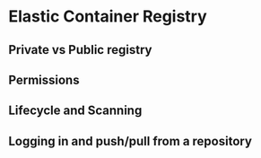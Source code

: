 # Elastic Container Registry

  
## Private vs Public registry
## Permissions
## Lifecycle and Scanning 
## Logging in and push/pull from a repository